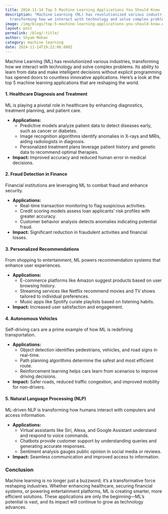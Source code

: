 ```yaml
---
title: 2024-11-14 Top 5 Machine Learning Applications You Should Know
description: "Machine Learning (ML) has revolutionized various industries,
  transforming how we interact with technology and solve complex problems. "
image: /img/blogs/top-5-machine-learning-applications-you-should-know.webp
layout: post
permalink: /blog/:title/
author: Shyam Mohan
category: machine learning
date: 2024-11-14T19:22:00.000Z
---
```

Machine Learning (ML) has revolutionized various industries, transforming how we interact with technology and solve complex problems. Its ability to learn from data and make intelligent decisions without explicit programming has opened doors to countless innovative applications. Here’s a look at the top 5 machine learning applications that are reshaping the world.


#### 1. **Healthcare Diagnosis and Treatment**

ML is playing a pivotal role in healthcare by enhancing diagnostics, treatment planning, and patient care.

-   **Applications:**
    -   Predictive models analyze patient data to detect diseases early, such as cancer or diabetes.
    -   Image recognition algorithms identify anomalies in X-rays and MRIs, aiding radiologists in diagnosis.
    -   Personalized treatment plans leverage patient history and genetic data to recommend optimal therapies.
-   **Impact:** Improved accuracy and reduced human error in medical decisions.


#### 2. **Fraud Detection in Finance**

Financial institutions are leveraging ML to combat fraud and enhance security.

-   **Applications:**
    -   Real-time transaction monitoring to flag suspicious activities.
    -   Credit scoring models assess loan applicants’ risk profiles with greater accuracy.
    -   Customer behavior analysis detects anomalies indicating potential fraud.
-   **Impact:** Significant reduction in fraudulent activities and financial losses.


#### 3. **Personalized Recommendations**

From shopping to entertainment, ML powers recommendation systems that enhance user experiences.

-   **Applications:**
    -   E-commerce platforms like Amazon suggest products based on user browsing history.
    -   Streaming services like Netflix recommend movies and TV shows tailored to individual preferences.
    -   Music apps like Spotify curate playlists based on listening habits.
-   **Impact:** Increased user satisfaction and engagement.


#### 4. **Autonomous Vehicles**

Self-driving cars are a prime example of how ML is redefining transportation.

-   **Applications:**
    -   Object detection identifies pedestrians, vehicles, and road signs in real-time.
    -   Path planning algorithms determine the safest and most efficient route.
    -   Reinforcement learning helps cars learn from scenarios to improve driving decisions.
-   **Impact:** Safer roads, reduced traffic congestion, and improved mobility for non-drivers.


#### 5. **Natural Language Processing (NLP)**

ML-driven NLP is transforming how humans interact with computers and access information.

-   **Applications:**
    -   Virtual assistants like Siri, Alexa, and Google Assistant understand and respond to voice commands.
    -   Chatbots provide customer support by understanding queries and generating accurate responses.
    -   Sentiment analysis gauges public opinion in social media or reviews.
-   **Impact:** Seamless communication and improved access to information.


### Conclusion

Machine learning is no longer just a buzzword; it’s a transformative force reshaping industries. Whether enhancing healthcare, securing financial systems, or powering entertainment platforms, ML is creating smarter, more efficient solutions. These applications are only the beginning—ML’s potential is vast, and its impact will continue to grow as technology advances.

